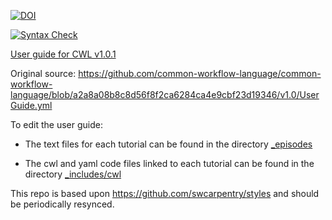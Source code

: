 [![DOI](https://zenodo.org/badge/89621457.svg)](https://zenodo.org/badge/latestdoi/89621457)

[![Syntax Check](https://travis-ci.org/common-workflow-language/user_guide.svg?branch=gh-pages)](https://travis-ci.org/common-workflow-language/user_guide)

[User guide for CWL v1.0.1](http://www.commonwl.org/user_guide/)

Original source:
https://github.com/common-workflow-language/common-workflow-language/blob/a2a8a08b8c8d56f8f2ca6284ca4e9cbf23d19346/v1.0/UserGuide.yml

To edit the user guide:

- The text files for each tutorial can be found in the directory [_episodes](_episodes)

- The cwl and yaml code files linked to each tutorial can be found in the directory [_includes/cwl](_includes/cwl)

This repo is based upon https://github.com/swcarpentry/styles and should be periodically resynced.
